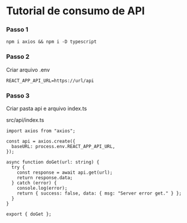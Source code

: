 # Tutorial de consumo de API

### Passo 1

``npm i axios && npm i -D typescript``

### Passo 2

Criar arquivo .env

``REACT_APP_API_URL=https://url/api``

### Passo 3

Criar pasta api e arquivo index.ts

src/api/index.ts

````
import axios from "axios";

const api = axios.create({
  baseURL: process.env.REACT_APP_API_URL,
});

async function doGet(url: string) {
  try {
    const response = await api.get(url);
    return response.data;
  } catch (error) {
    console.log(error);
    return { success: false, data: { msg: "Server error get." } };
  }
}

export { doGet };
````